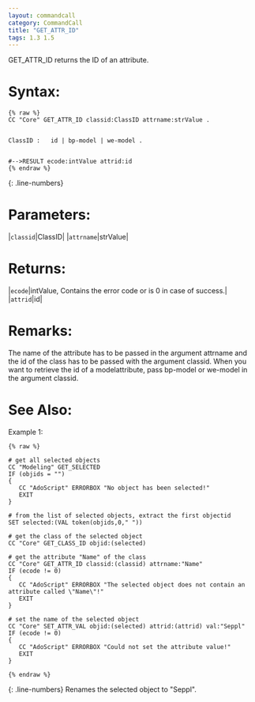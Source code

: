 ```yaml
---
layout: commandcall
category: CommandCall
title: "GET_ATTR_ID"
tags: 1.3 1.5
---
```


GET_ATTR_ID returns the ID of an attribute.  

# Syntax:  

```adoscript
{% raw %}
CC "Core" GET_ATTR_ID classid:ClassID attrname:strValue .


ClassID :	id | bp-model | we-model .


#-->RESULT ecode:intValue attrid:id
{% endraw %}
```
{: .line-numbers}

# Parameters:  

|`classid`|ClassID|
|`attrname`|strValue|

# Returns:  

|`ecode`|intValue, Contains the error code or is 0 in case of success.|
|`attrid`|id|

# Remarks:

The name of the attribute has to be passed in the argument attrname and the id of the class has to be passed with the argument classid. When you want to retrieve the id of a modelattribute, pass bp-model or we-model in the argument classid.

# See Also:  



Example 1:

```adoscript
{% raw %}

# get all selected objects
CC "Modeling" GET_SELECTED
IF (objids = "")
{
   CC "AdoScript" ERRORBOX "No object has been selected!"
   EXIT
}

# from the list of selected objects, extract the first objectid
SET selected:(VAL token(objids,0," "))

# get the class of the selected object
CC "Core" GET_CLASS_ID objid:(selected)

# get the attribute "Name" of the class
CC "Core" GET_ATTR_ID classid:(classid) attrname:"Name"
IF (ecode != 0)
{
   CC "AdoScript" ERRORBOX "The selected object does not contain an attribute called \"Name\"!"
   EXIT
}

# set the name of the selected object
CC "Core" SET_ATTR_VAL objid:(selected) attrid:(attrid) val:"Seppl"
IF (ecode != 0)
{
   CC "AdoScript" ERRORBOX "Could not set the attribute value!"
   EXIT
}

{% endraw %}
```
{: .line-numbers}
Renames the selected object to "Seppl".  
